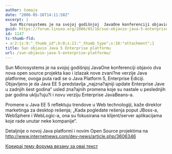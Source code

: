 ```yaml
---
author: tomaja
date: "2006-05-16T14:11:58Z"
excerpt: |
  Sun Microsystems je na svojoj godišnjoj  JavaOne konferenciji objavio dva nova open source projekta kao i izlazak nove zvani?ne verzije Java platforme, ovoga puta radi se o Java Platform 5, Enterprise Ediciji. Objavljeno je da Java EE 5 predstavlja "najzna?ajniji update Enterprise Jave u zadnjih šest godina" usled zna?ajnih promena koje su nastale u peslednjih par godina uklju?uju?i i novu verziju Enterprise JavaBeans-a.
guid: https://forum.linuxo.org/2006/05/16/sun-objavio-java-5-enterprise-platformu/
id: 1147
tc-thumb-fld:
- a:2:{s:9:"_thumb_id";b:0;s:11:"_thumb_type";s:10:"attachment";}
title: Sun objavio Java 5 Enterprise platformu
url: /sun-objavio-java-5-enterprise-platformu/
---
```

Sun Microsystems je na svojoj godišnjoj JavaOne konferenciji objavio dva nova open source projekta kao i izlazak nove zvani?ne verzije Java platforme, ovoga puta radi se o Java Platform 5, Enterprise Ediciji. Objavljeno je da Java EE 5 predstavlja &#8222;najzna?ajniji update Enterprise Jave u zadnjih šest godina&#8220; usled zna?ajnih promena koje su nastale u peslednjih par godina uklju?uju?i i novu verziju Enterprise JavaBeans-a.

<!--break-->

Promene u Java EE 5 reflektuju trendove u Web technologiji, kaže direktor marketinga za desktop rešenja; &#8222;Kada pogledate rešenja poput JBoss-a, WebSphere i WebLogic-a, ona su fokusirana na klijent/server aplikacijama koje rade unutar neke kompanije&#8220;.

Detaljnije o novoj Java platformi i novim Open Source projektima na <http://www.internetnews.com/dev-news/article.php/3606346>

[Креирај тему форума везану за овај текст](https://linuxo.org/nova-tema-na-forumu/?se_pid=1147)